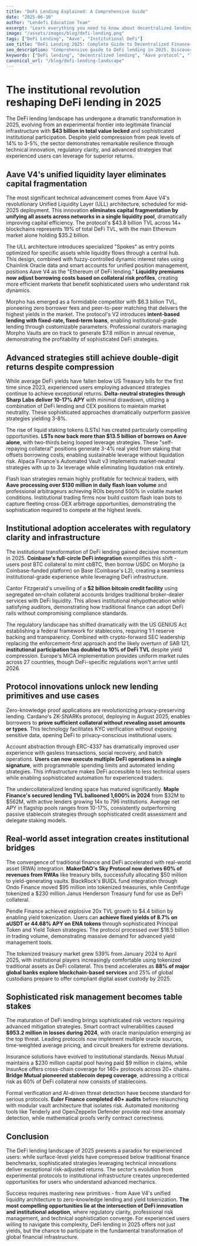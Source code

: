 ```yaml
---
title: "DeFi Lending Explained: A Comprehensive Guide"
date: "2025-06-10"
author: "Lendefi Education Team"
excerpt: "Learn everything you need to know about decentralized lending and how it's changing the financial landscape."
image: "/assets/images/blog/defi-lending.png"
tags: ["DeFi Lending", "Aave", "Institutional DeFi"]
seo_title: "DeFi Lending 2025: Complete Guide to Decentralized Finance Lending Protocols"
seo_description: "Comprehensive guide to DeFi lending in 2025. Discover how institutional adoption and technical innovations like Aave V4 are transforming decentralized lending with $43B TVL."
keywords: ["DeFi lending", "decentralized lending", "Aave protocol", "lending protocols", "DeFi yields", "institutional DeFi", "crypto lending"]
canonical_url: "/blog/defi-lending-landscape"
---
```


# The institutional revolution reshaping DeFi lending in 2025

The DeFi lending landscape has undergone a dramatic transformation in 2025, evolving from an experimental frontier into legitimate financial infrastructure with **$43 billion in total value locked** and sophisticated institutional participation. Despite yield compression from peak levels of 14% to 3-5%, the sector demonstrates remarkable resilience through technical innovation, regulatory clarity, and advanced strategies that experienced users can leverage for superior returns.

## Aave V4's unified liquidity layer eliminates capital fragmentation

The most significant technical advancement comes from Aave V4's revolutionary Unified Liquidity Layer (ULL) architecture, scheduled for mid-2025 deployment. This innovation **eliminates capital fragmentation by unifying all assets across networks in a single liquidity pool**, dramatically improving capital efficiency. The protocol's $43.8 billion TVL across 14+ blockchains represents 19% of total DeFi TVL, with the main Ethereum market alone holding $35.2 billion.

The ULL architecture introduces specialized "Spokes" as entry points optimized for specific assets while liquidity flows through a central hub. This design, combined with fuzzy-controlled dynamic interest rates using Chainlink Oracle data and smart accounts for unified position management, positions Aave V4 as the "Ethereum of DeFi lending." **Liquidity premiums now adjust borrowing costs based on collateral risk profiles**, creating more efficient markets that benefit sophisticated users who understand risk dynamics.

Morpho has emerged as a formidable competitor with $6.3 billion TVL, pioneering zero borrower fees and peer-to-peer matching that delivers the highest yields in the market. The protocol's V2 introduces **intent-based lending with fixed-rate, fixed-term loans**, enabling institutional-grade lending through customizable parameters. Professional curators managing Morpho Vaults are on track to generate $7.8 million in annual revenue, demonstrating the profitability of sophisticated DeFi strategies.

## Advanced strategies still achieve double-digit returns despite compression

While average DeFi yields have fallen below US Treasury bills for the first time since 2023, experienced users employing advanced strategies continue to achieve exceptional returns. **Delta-neutral strategies through Sharp Labs deliver 10-17% APY** with minimal drawdown, utilizing a combination of DeFi lending and CEX positions to maintain market neutrality. These sophisticated approaches dramatically outperform passive strategies yielding 3-8%.

The rise of liquid staking tokens (LSTs) has created particularly compelling opportunities. **LSTs now back more than $13.5 billion of borrows on Aave alone**, with two-thirds being looped leverage strategies. These "self-repaying collateral" positions generate 3-4% real yield from staking that offsets borrowing costs, enabling sustainable leverage without liquidation risk. Alpaca Finance's Automated Vault v3 implements market-neutral strategies with up to 3x leverage while eliminating liquidation risk entirely.

Flash loan strategies remain highly profitable for technical traders, with **Aave processing over $130 million in daily flash loan volume** and professional arbitrageurs achieving ROIs beyond 500% in volatile market conditions. Institutional trading firms now build custom flash loan bots to capture fleeting cross-DEX arbitrage opportunities, demonstrating the sophistication required to compete at the highest levels.

## Institutional adoption accelerates with regulatory clarity and infrastructure

The institutional transformation of DeFi lending gained decisive momentum in 2025. **Coinbase's full-circle DeFi integration** exemplifies this shift - users post BTC collateral to mint cbBTC, then borrow USDC on Morpho (a Coinbase-funded platform) on Base (Coinbase's L2), creating a seamless institutional-grade experience while leveraging DeFi infrastructure.

Cantor Fitzgerald's unveiling of a **$2 billion bitcoin credit facility** using segregated on-chain collateral accounts bridges traditional broker-dealer services with DeFi liquidity. This allows institutional rehypothecation while satisfying auditors, demonstrating how traditional finance can adopt DeFi rails without compromising compliance standards.

The regulatory landscape has shifted dramatically with the US GENIUS Act establishing a federal framework for stablecoins, requiring 1:1 reserve backing and transparency. Combined with crypto-forward SEC leadership replacing the enforcement-first approach and the likely overturn of SAB 121, **institutional participation has doubled to 10% of DeFi TVL** despite yield compression. Europe's MiCA implementation provides uniform market rules across 27 countries, though DeFi-specific regulations won't arrive until 2026.

## Protocol innovations unlock new lending primitives and use cases

Zero-knowledge proof applications are revolutionizing privacy-preserving lending. Cardano's ZK-SNARKs protocol, deploying in August 2025, enables borrowers to **prove sufficient collateral without revealing asset amounts or types**. This technology facilitates KYC verification without exposing sensitive data, opening DeFi to privacy-conscious institutional users.

Account abstraction through ERC-4337 has dramatically improved user experience with gasless transactions, social recovery, and batch operations. **Users can now execute multiple DeFi operations in a single signature**, with programmable spending limits and automated lending strategies. This infrastructure makes DeFi accessible to less technical users while enabling sophisticated automation for experienced traders.

The undercollateralized lending space has matured significantly. **Maple Finance's secured lending TVL ballooned 1,600% in 2024** from $32M to $562M, with active lenders growing 14x to 796 institutions. Average net APY in flagship pools ranges from 10-17%, consistently outperforming passive stablecoin strategies through sophisticated credit assessment and delegate staking models.

## Real-world asset integration creates institutional bridges

The convergence of traditional finance and DeFi accelerated with real-world asset (RWA) integration. **MakerDAO's Sky Protocol now derives 60% of revenues from RWAs** like treasury bills, successfully allocating $50 million to yield-generating vaults. BlackRock's BUIDL fund integration through Ondo Finance moved $95 million into tokenized treasuries, while Centrifuge tokenized a $230 million Janus Henderson Treasury fund for use as DeFi collateral.

Pendle Finance achieved explosive 20x TVL growth to $4.4 billion by enabling yield tokenization. Users can **achieve fixed yields of 8.7% on aUSDT or 44.68% APY on ENA tokens** through sophisticated Principal Token and Yield Token strategies. The protocol processed over $18.5 billion in trading volume, demonstrating massive demand for advanced yield management tools.

The tokenized treasury market grew 539% from January 2024 to April 2025, with institutional players increasingly comfortable using tokenized traditional assets as DeFi collateral. This trend accelerates as **88% of major global banks explore blockchain-based services** and 25% of global custodians prepare to offer compliant digital asset custody by 2025.

## Sophisticated risk management becomes table stakes

The maturation of DeFi lending brings sophisticated risk vectors requiring advanced mitigation strategies. Smart contract vulnerabilities caused **$953.2 million in losses during 2024**, with oracle manipulation emerging as the top threat. Leading protocols now implement multiple oracle sources, time-weighted average pricing, and circuit breakers for extreme deviations.

Insurance solutions have evolved to institutional standards. Nexus Mutual maintains a $230 million capital pool having paid $9 million in claims, while InsurAce offers cross-chain coverage for 140+ protocols across 20+ chains. **Bridge Mutual pioneered stablecoin depeg coverage**, addressing a critical risk as 60% of DeFi collateral now consists of stablecoins.

Formal verification and AI-driven threat detection have become standard for serious protocols. **Euler Finance completed 40+ audits** before relaunching with modular vault architecture that isolates risk. Automated monitoring tools like Tenderly and OpenZeppelin Defender provide real-time anomaly detection, while mathematical proofs verify contract correctness.

## Conclusion

The DeFi lending landscape of 2025 presents a paradox for experienced users: while surface-level yields have compressed below traditional finance benchmarks, sophisticated strategies leveraging technical innovations deliver exceptional risk-adjusted returns. The sector's evolution from experimental protocols to institutional infrastructure creates unprecedented opportunities for users who understand advanced mechanics.

Success requires mastering new primitives - from Aave V4's unified liquidity architecture to zero-knowledge lending and yield tokenization. **The most compelling opportunities lie at the intersection of DeFi innovation and institutional adoption**, where regulatory clarity, professional risk management, and technical sophistication converge. For experienced users willing to navigate this complexity, DeFi lending in 2025 offers not just yields, but the chance to participate in the fundamental transformation of global financial infrastructure.